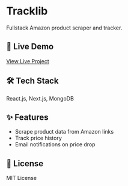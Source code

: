 # Tracklib

Fullstack Amazon product scraper and tracker.

## 🚀 Live Demo
[View Live Project](https://track-lib.vercel.app/)

## 🛠 Tech Stack
React.js, Next.js, MongoDB

## ✨ Features
- Scrape product data from Amazon links
- Track price history
- Email notifications on price drop

## 📜 License
MIT License
